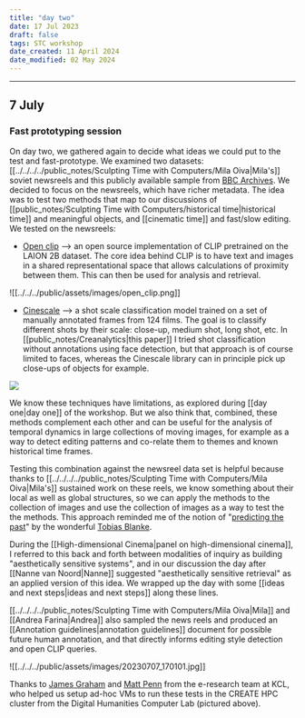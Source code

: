 ```yaml
---
title: "day two"
date: 17 Jul 2023
draft: false
tags: STC workshop
date_created: 11 April 2024
date_modified: 02 May 2024
---
```

---

## 7 July

### Fast prototyping session
On day two, we gathered again to decide what ideas we could put to the test and fast-prototype. We examined two datasets: [[../../../../public_notes/Sculpting Time with Computers/Mila Oiva|Mila's]] soviet newsreels and this publicly available sample from [BBC Archives](https://archive-downloader.bbcrewind.co.uk/). We decided to focus on the newsreels, which have richer metadata. The idea was to test two methods that map to our discussions of [[public_notes/Sculpting Time with Computers/historical time|historical time]] and meaningful objects, and [[cinematic time]] and fast/slow editing. We tested on the newsreels:

- [Open clip](https://github.com/mlfoundations/open_clip) --> an open source implementation of CLIP pretrained on the LAION 2B dataset. The core idea behind CLIP is to have text and images in a shared representational space that allows calculations of proximity between them. This can then be used for analysis and retrieval.

![[../../../public/assets/images/open_clip.png]]


- [Cinescale](https://cinescale.github.io/) --> a shot scale classification model trained on a set of manually annotated frames from 124 films. The goal is to classify different shots by their scale: close-up, medium shot, long shot, etc. In [[public_notes/Creanalytics|this paper]] I tried shot classification without annotations using face detection, but that approach is of course limited to faces, whereas the Cinescale library can in principle pick up close-ups of objects for example.

![](https://cinescale.github.io/img/shottype.jpg)


We know these techniques have limitations, as explored during [[day one|day one]] of the workshop. But we also think that, combined, these methods complement each other and can be useful for the analysis of temporal dynamics in large collections of moving images, for example as a way to detect editing patterns and co-relate them to themes and known historical time frames.

Testing this combination against the newsreel data set is helpful because thanks to [[../../../../public_notes/Sculpting Time with Computers/Mila Oiva|Mila's]] sustained work on these reels, we know something about their local as well as global structures, so we can apply the methods to the collection of images and use the collection of images as a way to test the the methods. This approach reminded me of the notion of "[predicting the past](http://www.digitalhumanities.org/dhq/vol/12/2/000377/000377.html)" by the wonderful [Tobias Blanke](https://tobias-blanke.net/). 

During the [[High-dimensional Cinema|panel on high-dimensional cinema]], I referred to this back and forth between modalities of inquiry as building "aesthetically sensitive systems", and in our discussion the day after [[Nanne van Noord|Nanne]] suggested "aesthetically sensitive retrieval" as an applied version of this idea. We wrapped up the day with some [[ideas and next steps|ideas and next steps]] along these lines.

[[../../../../public_notes/Sculpting Time with Computers/Mila Oiva|Mila]] and [[Andrea Farina|Andrea]] also sampled the news reels and produced an [[Annotation guidelines|annotation guidelines]] document for possible future human annotation, and that directly informs editing style detection and open CLIP queries. 

![[../../../public/assets/images/20230707_170101.jpg]]

Thanks to [James Graham](https://www.kcl.ac.uk/people/james-graham) and [Matt Penn](https://www.kcl.ac.uk/people/matt-penn) from the e-research team at KCL, who helped us setup ad-hoc VMs to  run these tests in the CREATE HPC cluster from the Digital Humanities Computer Lab (pictured above).



